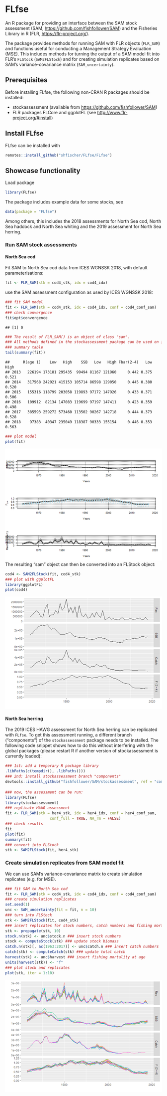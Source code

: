 FLfse
================

An R package for providing an interface between the SAM stock assessment
(SAM, <https://github.com/fishfollower/SAM>) and the Fisheries Library
in R (FLR, <https://flr-project.org/>).

The package provides methods for running SAM with FLR objects
(`FLR_SAM`) and functions useful for conducting a Management Strategy
Evaluation (MSE). This includes methods for turning the output of a SAM
model fit into FLR’s `FLStock` (`SAM2FLStock`) and for creating
simulation replicates based on SAM’s variance-covariance matrix
(`SAM_uncertainty`).

## Prerequisites

Before installing FLfse, the following non-CRAN R packages should be
installed:

-   stockassessment (available from
    <https://github.com/fishfollower/SAM>)
-   FLR packages FLCore and ggplotFL (see
    <http://www.flr-project.org/#install>)

## Install FLfse

FLfse can be installed with

``` r
remotes::install_github("shfischer/FLfse/FLfse")
```

## Showcase functionality

Load package

``` r
library(FLfse)
```

The package includes example data for some stocks, see

``` r
data(package = "FLfse")
```

Among others, this includes the 2018 assessments for North Sea cod,
North Sea haddock and North Sea whiting and the 2019 assessment for
North Sea herring.

### Run SAM stock assessments

#### North Sea cod

Fit SAM to North Sea cod data from ICES WGNSSK 2018, with default
parameterisations:

``` r
fit <- FLR_SAM(stk = cod4_stk, idx = cod4_idx)
```

use the SAM assessment configuration as used by ICES WGNSSK 2018:

``` r
### fit SAM model
fit <- FLR_SAM(stk = cod4_stk, idx = cod4_idx, conf = cod4_conf_sam)
### check convergence
fit$opt$convergence
```

    ## [1] 0

``` r
### The result of FLR_SAM() is an object of class "sam". 
### All methods defined in the stockassessment package can be used on it.
### summary table
tail(summary(fit))
```

    ##      R(age 1)    Low   High    SSB   Low   High Fbar(2-4)   Low  High
    ## 2013   226194 173181 295435  99494 81167 121960     0.442 0.375 0.521
    ## 2014   317568 242921 415153 105714 86598 129050     0.445 0.380 0.520
    ## 2015   155316 118799 203058 119893 97172 147926     0.433 0.371 0.506
    ## 2016   109912  82134 147083 119699 97197 147411     0.423 0.359 0.498
    ## 2017   385593 259272 573460 113502 90267 142718     0.444 0.373 0.528
    ## 2018    97383  40347 235049 118387 90333 155154     0.446 0.353 0.563

``` r
### plot model
plot(fit)
```

![](readme_files/figure-gfm/unnamed-chunk-5-1.png)<!-- --> The resulting
“sam” object can then be converted into an FLStock object:

``` r
cod4 <- SAM2FLStock(fit, cod4_stk)
### plot with ggplotFL
library(ggplotFL)
plot(cod4)
```

![](readme_files/figure-gfm/unnamed-chunk-6-1.png)<!-- -->

#### North Sea herring

The 2019 ICES HAWG assessment for North Sea herring can be replicated
with `FLfse`. To get this assessment running, a different branch
(“components”) of the `stockassessment` package needs to be installed.
The following code snippet shows how to do this without interfering with
the global packages (please restart R if another version of
stockassessment is currently loaded):

``` r
### 1st: add a temporary R package library 
.libPaths(c(tempdir(), .libPaths()))
### 2nd: install stockassessment branch "components"
devtools::install_github("fishfollower/SAM/stockassessment", ref = "components")

### now, the assessment can be run:
library(FLfse)
library(stockassessment)
### replicate HAWG assessment
fit <- FLR_SAM(stk = her4_stk, idx = her4_idx, conf = her4_conf_sam, 
                    conf_full = TRUE, NA_rm = FALSE)
### check results
fit
plot(fit)
summary(fit)
### convert into FLStock
stk <- SAM2FLStock(fit, her4_stk)
```

### Create simulation replicates from SAM model fit

We can use SAM’s variance-covariance matrix to create simulation
replicates (e.g. for MSE).

``` r
### fit SAM to North Sea cod
fit <- FLR_SAM(stk = cod4_stk, idx = cod4_idx, conf = cod4_conf_sam)
### create simulation replicates
set.seed(1)
unc <- SAM_uncertainty(fit = fit, n = 10)
### turn into FLStock
stk <- SAM2FLStock(fit, cod4_stk)
### insert replicates for stock numbers, catch numbers and fishing mortality
stk <- propagate(stk, 10)
stock.n(stk) <- unc$stock.n ### insert stock numbers
stock <- computeStock(stk) ### update stock biomass
catch.n(stk)[, ac(1963:2017)] <- unc$catch.n ### insert catch numbers
catch(stk) <- computeCatch(stk) ### update total catch
harvest(stk) <- unc$harvest ### insert fishing mortality at age
units(harvest(stk)) <- "f"
### plot stock and replicates
plot(stk, iter = 1:10)
```

![](readme_files/figure-gfm/unnamed-chunk-8-1.png)<!-- -->
